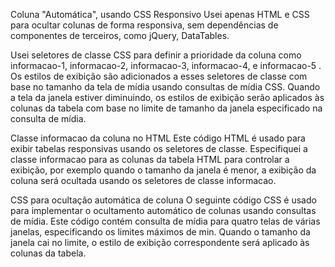 Coluna "Automática", usando CSS Responsivo
Usei apenas HTML e CSS para ocultar colunas de forma responsiva, sem dependências de componentes de terceiros, como jQuery, DataTables.

Usei seletores de classe CSS para definir a prioridade da coluna como informacao-1, informacao-2, informacao-3, informacao-4, e informacao-5 . Os estilos de exibição são adicionados a esses seletores de classe com base no tamanho da tela de mídia usando consultas de mídia CSS. Quando a tela da janela estiver diminuindo, os estilos de exibição serão aplicados às colunas da tabela com base no limite de tamanho da janela especificado na consulta de mídia.


Classe informacao da coluna no HTML
Este código HTML é usado para exibir tabelas responsivas usando os seletores de classe. Especifiquei a classe informacao para as colunas da tabela HTML para controlar a exibição, por exemplo quando o tamanho da janela é menor, a exibição da coluna será ocultada usando os seletores de classe informacao.

 
CSS para ocultação automática de coluna
O seguinte código CSS é usado para implementar o ocultamento automático de colunas usando consultas de mídia. Este código contém consulta de mídia para quatro telas de várias janelas, especificando os limites máximos de min. Quando o tamanho da janela cai no limite, o estilo de exibição correspondente será aplicado às colunas da tabela.

